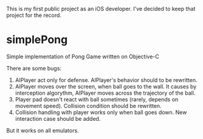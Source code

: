 This is my first public project as an iOS developer.
I've decided to keep that project for the record.

# simplePong
Simple implementation of Pong Game written on Objective-C

There are some bugs:
1) AIPlayer act only for defense. AIPlayer's behavior should to be rewritten.
2) AIPlayer moves over the screen, when ball goes to the wall. It causes by interception algorythm, AIPlayer moves
across the trajectory of the ball.
3) Player pad doesn't react with ball sometimes (rarely, depends on movement speed). Collision condition should be rewritten.
4) Collision handling with player works only when ball goes down. New interaction case should be added.

But it works on all emulators.
